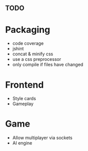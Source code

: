 ## TODO

# Packaging

* code coverage
* jshint
* concat & minify css
* use a css preprocessor
* only compile if files have changed

# Frontend

* Style cards
* Gameplay

# Game

* Allow multiplayer via sockets
* AI engine
